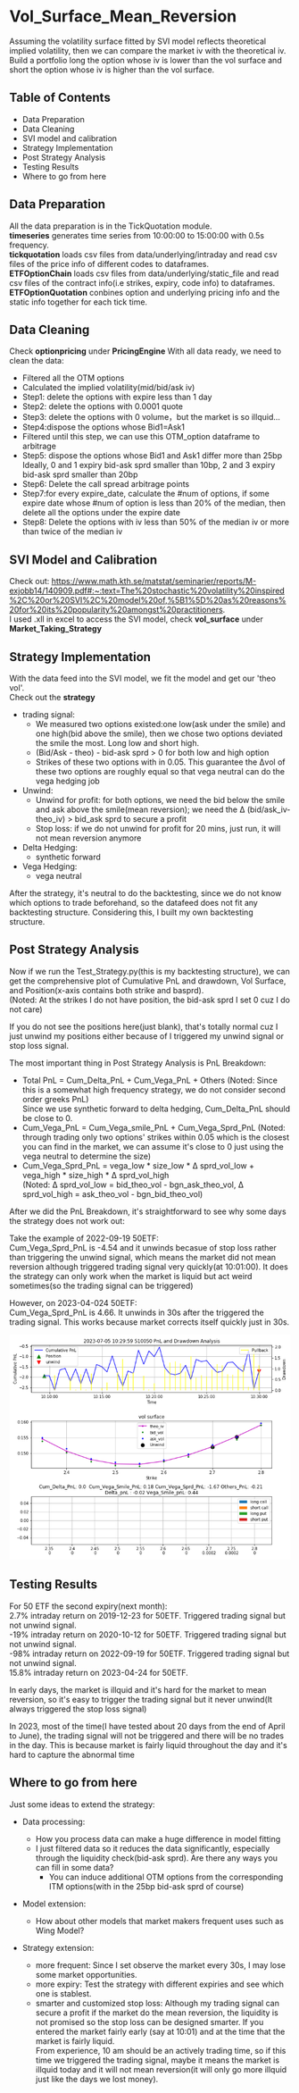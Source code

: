 # Vol_Surface_Mean_Reversion
Assuming the volatility surface fitted by SVI model reflects theoretical implied volatility, then we can compare the market iv with the theoretical iv. Build a portfolio long the option whose iv is lower than the vol surface and short the option whose iv is higher than the vol surface.

## Table of Contents
- Data Preparation
- Data Cleaning
- SVI model and calibration
- Strategy Implementation
- Post Strategy Analysis
- Testing Results
- Where to go from here
## Data Preparation
All the data preparation is in the TickQuotation module. <br>
**timeseries** generates time series from 10:00:00 to 15:00:00 with 0.5s frequency. <br>
**tickquotation** loads csv files from data/underlying/intraday and read csv files of the price info of different codes to dataframes. <br>
**ETFOptionChain** loads csv files from data/underlying/static_file and read csv files of the contract info(i.e strikes, expiry, code info) to dataframes.<br>
**ETFOptionQuotation**  conbines option and underlying pricing info and the static info together for each tick time.

## Data Cleaning
Check **optionpricing** under **PricingEngine**
With all data ready, we need to clean the data: 
 - Filtered all the OTM options
 - Calculated the implied volatility(mid/bid/ask iv)
 - Step1: delete the options with expire less than 1 day
 - Step2: delete the options with 0.0001 quote
 - Step3: delete the options with 0 volume，but the market is so illquid...
 - Step4:dispose the options whose Bid1=Ask1
 - Filtered until this step, we can use this OTM_option dataframe to arbitrage 
 - Step5: dispose the options whose Bid1 and Ask1 differ more than 25bp <br>
  Ideally, 0 and 1 expiry bid-ask sprd smaller than 10bp, 2 and 3 expiry bid-ask sprd smaller than 20bp
 - Step6: Delete the call spread arbitrage points
 - Step7:for every expire_date, calculate the #num of options, if some expire date whose #num of option is less than 20% of the median, then delete all the options under the expire date
 - Step8: Delete the options with iv less than 50% of the median iv or more than twice of the median iv


## SVI Model and Calibration
Check out:
https://www.math.kth.se/matstat/seminarier/reports/M-exjobb14/140909.pdf#:~:text=The%20stochastic%20volatility%20inspired%2C%20or%20SVI%2C%20model%20of,%5B1%5D%20as%20reasons%20for%20its%20popularity%20amongst%20practitioners.
<br> I used .xll in excel to access the SVI model, check **vol_surface** under **Market_Taking_Strategy**




## Strategy Implementation
With the data feed into the SVI model, we fit the model and get our 'theo vol'. 
<br> Check out the **strategy** <br>
- trading signal: 
  - We measured two options existed:one low(ask under the smile) and one high(bid above the smile), then we chose two options deviated the smile the most. Long low and short high.
  - (Bid/Ask - theo) - bid-ask sprd > 0 for both low and high option
  - Strikes of these two options with in 0.05. This guarantee the &#916;vol of these two options are roughly equal so that vega neutral can do the vega hedging job
- Unwind:
  - Unwind for profit: for both options, we need the bid below the smile and ask above the smile(mean reversion); we need the &#916; (bid/ask_iv-theo_iv) > bid_ask sprd to secure a profit
  - Stop loss: if we do not unwind for profit for 20 mins, just run, it will not mean reversion anymore
- Delta Hedging:
  - synthetic forward
- Vega Hedging:
  - vega neutral

After the strategy, it's neutral to do the backtesting, since we do not know which options to trade beforehand, so the datafeed does not fit any backtesting structure. Considering this, I built my own backtesting structure.



## Post Strategy Analysis
Now if we run the Test_Strategy.py(this is my backtesting structure), we can get the comprehensive plot of Cumulative PnL and drawdown, Vol Surface, and Position(x-axis contains both strike and basprd). <br>
(Noted: At the strikes I do not have position, the bid-ask sprd I set 0 cuz I do not care) <br>

If you do not see the positions here(just blank), that's totally normal cuz I just unwind my positions either because of I triggered my unwind signal or stop loss signal. <br>

The most important thing in Post Strategy Analysis is PnL Breakdown: <br>
- Total PnL = Cum_Delta_PnL + Cum_Vega_PnL + Others
(Noted: Since this is a somewhat high frequency strategy, we do not consider second order greeks PnL) <br>
Since we use synthetic forward to delta hedging, Cum_Delta_PnL should be close to 0. <br>
- Cum_Vega_PnL = Cum_Vega_smile_PnL + Cum_Vega_Sprd_PnL (Noted: through trading only two options' strikes within 0.05 which is the closest you can find in the market, we can assume it's close to 0 just using the vega neutral to determine the size) <br>
- Cum_Vega_Sprd_PnL = vega_low * size_low * &#916; sprd_vol_low + vega_high * size_high * &#916; sprd_vol_high <br>
(Noted: &#916; sprd_vol_low = bid_theo_vol - bgn_ask_theo_vol, &#916; sprd_vol_high = ask_theo_vol - bgn_bid_theo_vol)

After we did the PnL Breakdown, it's straightforward to see why some days the strategy does not work out:

Take the example of 2022-09-19 50ETF: <br>
Cum_Vega_Sprd_PnL is -4.54 and it unwinds becasue of stop loss rather than triggering the unwind signal, which means the market did not mean reversion although triggered trading signal very quickly(at 10:01:00). It does the strategy can only work when the market is liquid but act weird sometimes(so the trading signal can be triggered)

However, on 2023-04-024 50ETF: <br>
Cum_Vega_Sprd_PnL is 4.66. It unwinds in 30s after the triggered the trading signal. This works because market corrects itself quickly just in 30s.

![My Plot](Vol_Surface_Mean_Reversion/excel/Plot.png)

## Testing Results
For 50 ETF the second expiry(next month): <br>
2.7% intraday return on 2019-12-23 for 50ETF. Triggered trading signal but not unwind signal. <br>
-19% intraday return on 2020-10-12 for 50ETF. Triggered trading signal but not unwind signal. <br>
-98% intraday return on 2022-09-19 for 50ETF. Triggered trading signal but not unwind signal. <br>
15.8% intraday return on 2023-04-24 for 50ETF. <br>

In early days, the market is illquid and it's hard for the market to mean reversion, so it's easy to trigger the trading signal but it never unwind(It always triggered the stop loss signal) <br>

In 2023, most of the time(I have tested about 20 days from the end of April to June), the trading signal will not be triggered and there will be no trades in the day. This is because market is fairly liquid throughout the day and it's hard to capture the abnormal time

## Where to go from here
Just some ideas to extend the strategy: <br>


- Data processing:
  - How you process data can make a huge difference in model fitting
  - I just filtered data so it reduces the data significantly, especially through the liquidity check(bid-ask sprd). Are there any ways you can fill in some data? <br>
    - You can induce additional OTM options from the corresponding ITM options(with in the 25bp bid-ask sprd of course)
- Model extension:
  - How about other models that market makers frequent uses such as Wing Model? 
- Strategy extension:

  - more frequent: Since I set observe the market every 30s, I may lose some market opportunities. 
  - more expiry: Test the strategy with different expiries and see which one is stablest.
  - smarter and customized stop loss: Although my trading signal can secure a profit if the market do the mean reversion, the liquidity is not promised so the stop loss can be designed smarter. If you entered the market fairly early (say at 10:01) and at the time that the market is fairly liquid. <br>
  From experience, 10 am should be an actively trading time, so if this time we triggered the trading signal, maybe it means the market is illquid today and it will not mean reversion(it will only go more illquid just like the days we lost money).
  


    







  
